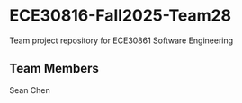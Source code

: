 # ECE30816-Fall2025-Team28
Team project repository for ECE30861 Software Engineering

## Team Members
Sean Chen